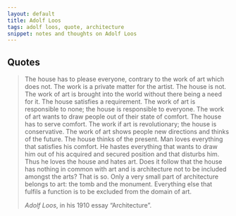 ```yaml
---
layout: default
title: Adolf Loos
tags: adolf loos, quote, architecture
snippet: notes and thoughts on Adolf Loos
---
```


## Quotes

> The house has to please everyone, contrary to the work of art which does not.
> The work is a private matter for the artist. The house is not. The work of
> art is brought into the world without there being a need for it. The house
> satisfies a requirement. The work of art is responsible to none; the house is
> responsible to everyone. The work of art wants to draw people out of their
> state of comfort. The house has to serve comfort. The work if art is
> revolutionary; the house is conservative. The work of art shows people new
> directions and thinks of the future. The house thinks of the present. Man
> loves everything that satisfies his comfort. He hastes everything that wants
> to draw him out of his acquired and secured position and that disturbs him.
> Thus he loves the house and hates art. Does it follow that the house has
> nothing in common with art and is architecture not to be included amongst the
> arts? That is so. Only a very small part of architecture belongs to art: the
> tomb and the monument. Everything else that fulfils a function is to be
> excluded from the domain of art.
>
> <cite>Adolf Loos</cite>, in his 1910 essay “Architecture”.

